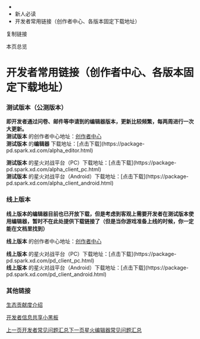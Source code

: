   * [](/)
  * 新人必读
  * 开发者常用链接（创作者中心、各版本固定下载地址）

复制链接

本页总览

# 开发者常用链接（创作者中心、各版本固定下载地址）

### 测试版本（公测版本）[​](/Manual/Welcome/CommonLinks#测试版本公测版本 "测试版本（公测版本）的直接链接")

**即开发者通过问卷、邮件等申请到的编辑器版本，更新比较频繁，每两周进行一次大更新。**  
**测试版本** 的创作者中心地址：[创作者中心](https://developer-alpha.spark.xd.com)  
**测试版本** 的**编辑器** 下载地址：[点击下载](https://package-
pd.spark.xd.com/alpha_editor.html)

**测试版本** 的星火对战平台（PC）下载地址：[点击下载](https://package-
pd.spark.xd.com/alpha_client_pc.html)  
**测试版本** 的星火对战平台（Android）下载地址：[点击下载](https://package-
pd.spark.xd.com/alpha_client_android.html)

### 线上版本[​](/Manual/Welcome/CommonLinks#线上版本 "线上版本的直接链接")

**线上版本的编辑器目前也已开放下载，但是考虑到客观上需要开发者在测试版本使用编辑器，暂时不在此处提供下载链接了（但是当你游戏准备上线的时候，你一定能在文档里找到）**

**线上版本** 的创作者中心地址：[创作者中心](https://developer.spark.xd.com/)

**线上版本** 的星火对战平台（PC）下载地址：[点击下载](https://package-
pd.spark.xd.com/pd_client_pc.html)  
**线上版本** 的星火对战平台（Android）下载地址：[点击下载](https://package-
pd.spark.xd.com/pd_client_android.html)

### 其他链接[​](/Manual/Welcome/CommonLinks#其他链接 "其他链接的直接链接")

[生态贡献度介绍](https://doc.sce.xd.com/Manual/GamePublish/AchievementPoint)

[开发者信息共享小黑板](https://docs.qq.com/sheet/DYkZUZ3hrRExlaHZL?tab=BB08J2)

[上一页开发者常见问题汇总](/Manual/Welcome/QuestionsAboutDeveloper)[下一页星火编辑器常见问题汇总](/Manual/Welcome/QuestionsAboutEditor)


